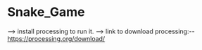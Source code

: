 # Snake_Game
--> install processing to run it.
--> link to download processing:-- https://processing.org/download/
